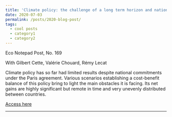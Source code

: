 ```yaml
---
title: 'Climate policy: the challenge of a long term horizon and national interests'
date: 2020-07-03
permalink: /posts/2020-blog-post/
tags:
  - cool posts
  - category1
  - category2
---
```


Eco Notepad Post, No. 169

With Gilbert Cette, Valérie Chouard, Rémy Lecat 

Climate policy has so far had limited results despite national commitments under the Paris agreement. Various scenarios establishing a cost-benefit balance of this policy bring to light the main obstacles it is facing. Its net gains are highly significant but remote in time and very unevenly distributed between countries.

[Access here](https://www.banque-france.fr/en/publications-and-statistics/publications/climate-policy-challenge-long-term-horizon-and-national-interests)

------

